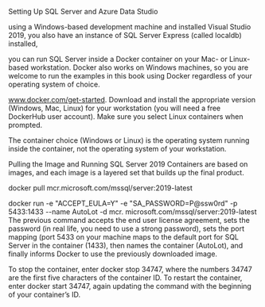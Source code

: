 Setting Up SQL Server and Azure Data Studio

using a Windows-based development machine and installed Visual Studio 2019, you also
have an instance of SQL Server Express (called localdb) installed,

you can run SQL
Server inside a Docker container on your Mac- or Linux-based workstation. Docker also works on Windows
machines, so you are welcome to run the examples in this book using Docker regardless of your operating
system of choice.


www.docker.com/get-started.
Download and install the
appropriate version (Windows, Mac, Linux) for your workstation (you will need a free DockerHub user
account). Make sure you select Linux containers when prompted.


The container choice (Windows or Linux) is the operating system running inside the container, not the
operating system of your workstation.


Pulling the Image and Running SQL Server 2019
Containers are based on images, and each image is a layered set that builds up the final product.

docker pull mcr.microsoft.com/mssql/server:2019-latest

docker run -e "ACCEPT_EULA=Y" -e "SA_PASSWORD=P@ssw0rd" -p 5433:1433 --name AutoLot -d mcr.
microsoft.com/mssql/server:2019-latest
The previous command accepts the end user license agreement, sets the password (in real life, you
need to use a strong password), sets the port mapping (port 5433 on your machine maps to the default port
for SQL Server in the container (1433), then names the container (AutoLot), and finally informs Docker to
use the previously downloaded image.


To stop the container, enter docker stop 34747, where the numbers 34747 are the first five characters
of the container ID. To restart the container, enter docker start 34747, again updating the command with
the beginning of your container’s ID.


